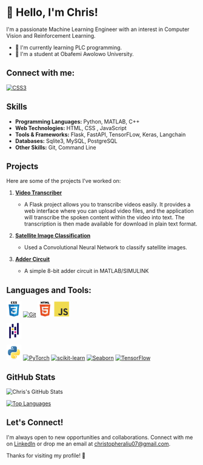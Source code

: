 <!--### Hi there 👋


**al-chris/al-chris** is a ✨ _special_ ✨ repository because its `README.md` (this file) appears on your GitHub profile.

Here are some ideas to get you started:

- 🔭 I’m currently working on ...
- 🌱 I’m currently learning ...
- 👯 I’m looking to collaborate on ...
- 🤔 I’m looking for help with ...
- 💬 Ask me about ...
- 📫 How to reach me: ...
- 😄 Pronouns: ...
- ⚡ Fun fact: ...
-->


# 👋 Hello, I'm Chris!

I'm a passionate Machine Learning Engineer with an interest in Computer Vision and Reinforcement Learning.

- 🌱 I'm currently learning PLC programming.
- 💼 I'm a student at Obafemi Awolowo University.
<!-- - 🔭 I'm currently working on [Current Project or Focus]. -->
<!-- - 📫 How to reach me: [My Email](christopheraliu07@gmail.com) | [My Linkedin](https://linkedin/al/al-chris) -->

## Connect with me:

<!-- [![LinkedIn](https://raw.githubusercontent.com/rahuldkjain/github-profile-readme-generator/master/src/images/icons/Social/linked-in-alt.svg)](https://linkedin.com/in/al-chris) -->
[<img src="https://raw.githubusercontent.com/rahuldkjain/github-profile-readme-generator/master/src/images/icons/Social/linked-in-alt.svg" alt="CSS3" width="40" height="40"/>](https://linkedin.com/in/al-chris)

## Skills

- **Programming Languages:** Python, MATLAB, C++
- **Web Technologies:** HTML, CSS , JavaScript
- **Tools & Frameworks:** Flask, FastAPI, TensorFLow, Keras, Langchain
- **Databases:** Sqlite3, MySQL, PostgreSQL
- **Other Skills:** Git, Command Line

## Projects

Here are some of the projects I've worked on:

1. **[Video Transcriber](https://github.com/al-chris/Video_Transcriber)**
   - A Flask project allows you to transcribe videos easily. It provides a web interface where you can upload video files, and the application will transcribe the spoken content within the video into text. The transcription is then made available for download in plain text format.
     

2. **[Satellite Image Classification](https://github.com/al-chris/satelliteImageClassification)**
   - Used a Convolutional Neural Network to classify satellite images.
     
     
3. **[Adder Circuit](https://github.com/al-chris/Adder)**
   - A simple 8-bit adder circuit in MATLAB/SIMULINK
     

## Languages and Tools:

[<img src="https://raw.githubusercontent.com/devicons/devicon/master/icons/css3/css3-original-wordmark.svg" alt="CSS3" width="40" height="40"/>](https://www.w3schools.com/css/)
[<img src="https://www.vectorlogo.zone/logos/git-scm/git-scm-icon.svg" alt="Git" width="40" height="40"/>](https://git-scm.com/)
[<img src="https://raw.githubusercontent.com/devicons/devicon/master/icons/html5/html5-original-wordmark.svg" alt="HTML5" width="40" height="40"/>](https://www.w3.org/html/)
[<img src="https://raw.githubusercontent.com/devicons/devicon/master/icons/javascript/javascript-original.svg" alt="JavaScript" width="40" height="40"/>](https://developer.mozilla.org/en-US/docs/Web/JavaScript)
<!-- [<img src="https://raw.githubusercontent.com/devicons/devicon/master/icons/mongodb/mongodb-original-wordmark.svg" alt="MongoDB" width="40" height="40"/>](https://www.mongodb.com/)
[<img src="https://raw.githubusercontent.com/devicons/devicon/master/icons/nestjs/nestjs-plain.svg" alt="NestJS" width="40" height="40"/>](https://nestjs.com/)
[<img src="https://raw.githubusercontent.com/devicons/devicon/master/icons/nodejs/nodejs-original-wordmark.svg" alt="Node.js" width="40" height="40"/>](https://nodejs.org)
[<img src="https://www.vectorlogo.zone/logos/opencv/opencv-icon.svg" alt="OpenCV" width="40" height="40"/>](https://opencv.org/) -->
[<img src="https://raw.githubusercontent.com/devicons/devicon/2ae2a900d2f041da66e950e4d48052658d850630/icons/pandas/pandas-original.svg" alt="Pandas" width="40" height="40"/>](https://pandas.pydata.org/)
<!-- [<img src="https://raw.githubusercontent.com/devicons/devicon/master/icons/postgresql/postgresql-original-wordmark.svg" alt="PostgreSQL" width="40" height="40"/>](https://www.postgresql.org) -->
[<img src="https://raw.githubusercontent.com/devicons/devicon/master/icons/python/python-original.svg" alt="Python" width="40" height="40"/>](https://www.python.org)
[<img src="https://www.vectorlogo.zone/logos/pytorch/pytorch-icon.svg" alt="PyTorch" width="40" height="40"/>](https://pytorch.org/)
[<img src="https://upload.wikimedia.org/wikipedia/commons/0/05/Scikit_learn_logo_small.svg" alt="scikit-learn" width="40" height="40"/>](https://scikit-learn.org/)
[<img src="https://seaborn.pydata.org/_images/logo-mark-lightbg.svg" alt="Seaborn" width="40" height="40"/>](https://seaborn.pydata.org/)
[<img src="https://www.vectorlogo.zone/logos/tensorflow/tensorflow-icon.svg" alt="TensorFlow" width="40" height="40"/>](https://www.tensorflow.org)
<!-- [<img src="https://raw.githubusercontent.com/devicons/devicon/master/icons/typescript/typescript-original.svg" alt="TypeScript" width="40" height="40"/>](https://www.typescriptlang.org/) -->



## GitHub Stats

![Chris's GitHub Stats](https://github-readme-stats.vercel.app/api?username=al-chris&show_icons=true&theme=radical)

[![Top Languages](https://github-readme-stats.vercel.app/api/top-langs/?username=al-chris&theme=radical)](https://github.com/al-chris)

<!--
## Recent Blog Posts

- [Blog Post 1 Title](Link to Blog Post 1)
- [Blog Post 2 Title](Link to Blog Post 2)
- [Blog Post 3 Title](Link to Blog Post 3)
-->

## Let's Connect!

I'm always open to new opportunities and collaborations. Connect with me on [LinkedIn](https://linkedin.com/in/al-chris) or drop me an email at [christopheraliu07@gmail.com](christopheraliu07@gmail.com).

Thanks for visiting my profile! 🐸
